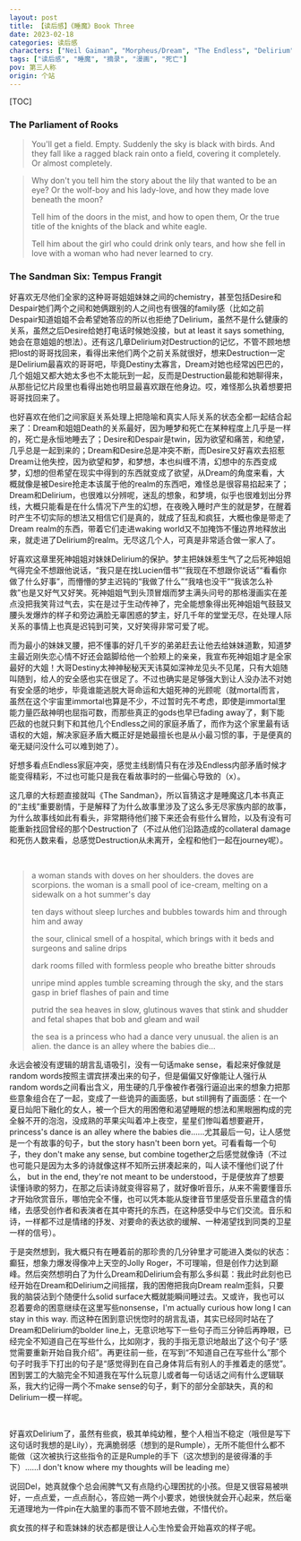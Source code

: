 ```yaml
---
layout: post
title: 【读后感】《睡魔》Book Three
date: 2023-02-18
categories: 读后感
characters: ["Neil Gaiman", "Morpheus/Dream", "The Endless", "Delirium", "Death"]
tags: ["读后感", "睡魔", "摘录", "漫画", "死亡"]
pov: 第三人称
origin: 个站
---
```


[TOC]

### The Parliament of Rooks

> You'll get a field. Empty. Suddenly the sky is black with birds. And they fall like a ragged black rain onto a field, covering it completely. Or almost completely.

> Why don't you tell him the story about the lily that wanted to be an eye? Or the wolf-boy and his lady-love, and how they made love beneath the moon?
>
> Tell him of the doors in the mist, and how to open them, Or the true title of the knights of the black and white eagle.
>
> Tell him about the girl who could drink only tears, and how she fell in love with a woman who had never learned to cry.

### The Sandman Six: Tempus Frangit

好喜欢无尽他们全家的这种哥哥姐姐妹妹之间的chemistry，甚至包括Desire和Despair她们两个之间和她俩跟别的人之间也有很强的family感（比如之前Despair知道姐姐不会希望她答应的所以也拒绝了Delirium，虽然不是什么健康的关系，虽然之后Desire给她打电话时候她没接，but at least it says something, 她会在意姐姐的想法）。还有这几章Delirium对Destruction的记忆，不管不顾地想把lost的哥哥找回来，看得出来他们两个之前关系就很好，想来Destruction一定是Delirium最喜欢的哥哥吧，毕竟Destiny太寡言，Dream对她也经常凶巴巴的，几个姐姐又都大她太多也不太能玩到一起，反而是Destruction最能和她聊得来，从那些记忆片段里也看得出她也明显最喜欢跟在他身边。哎，难怪那么执着想要把哥哥找回来了。

也好喜欢在他们之间家庭关系处理上把隐喻和真实人际关系的状态全都一起结合起来了：Dream和姐姐Death的关系最好，因为睡梦和死亡在某种程度上几乎是一样的，死亡是永恒地睡去了；Desire和Despair是twin，因为欲望和痛苦，和绝望，几乎总是一起到来的；Dream和Desire总是冲突不断，而Desire又好喜欢去招惹Dream让他失控，因为欲望和梦，和梦想，本也纠缠不清，幻想中的东西变成梦，幻想的但希望在现实中得到的东西就变成了欲望，从Dream的角度来看，大概就像是被Desire抢走本该属于他的realm的东西吧，难怪总是很容易掐起来了；Dream和Delirium，也很难以分辨呢，迷乱的想象，和梦境，似乎也很难划出分界线，大概只能看是在什么情况下产生的幻想，在夜晚入睡时产生的就是梦，在醒着时产生不切实际的想法又相信它们是真的，就成了狂乱和疯狂，大概也像是带走了Dream realm的东西，带着它们走进waking world又不加掩饰不懂边界地释放出来，就走进了Delirium的realm。无尽这几个人，可真是非常适合做一家人了。

好喜欢这章里死神姐姐对妹妹Delirium的保护。梦主把妹妹惹生气了之后死神姐姐气得完全不想跟他说话，“我只是在找Lucien借书”“我现在不想跟你说话”“看看你做了什么好事”，而懵懵的梦主迟钝的“我做了什么”“我啥也没干”“我该怎么补救”也是又好气又好笑。死神姐姐气到头顶冒烟而梦主满头问号的那格漫画实在差点没把我笑背过气去，实在是过于生动传神了，完全能想象得出死神姐姐气鼓鼓叉腰头发爆炸的样子和旁边满脸无辜困惑的梦主，好几千年的堂堂无尽，在处理人际关系的事情上也真是迟钝到可笑，又好笑得非常可爱了呢。

而为最小的妹妹叉腰，把不懂事的好几千岁的弟弟赶去让他去给妹妹道歉，知道梦主最近刚失恋心情不好还会踮脚给他一个脸颊上的亲亲，我宣布死神姐姐才是全家最好的大姐！大哥Destiny太神神秘秘天天讳莫如深神龙见头不见尾，只有大姐随叫随到，给人的安全感也实在很足了。不过也确实是足够强大到让人没办法不对她有安全感的地步，毕竟谁能逃脱大哥命运和大姐死神的光顾呢（就mortal而言，虽然在这个宇宙里immortal也算是不少，不过暂时先不考虑，即使是immortal里能力量匹敌神明也屈指可数，而那些真正的gods也早已fading away了，剩下能匹敌的也就只剩下和其他几个Endless之间的家庭矛盾了，而作为这个家里最有话语权的大姐，解决家庭矛盾大概正好是她最擅长也是从小最习惯的事，于是便真的毫无疑问没什么可以难到她了）。

好想多看点Endless家庭冲突，感觉主线剧情只有在涉及Endless内部矛盾时候才能变得精彩，不过也可能只是我在看故事时的一些偏心导致的（x）。

这几章的大标题直接就叫《The Sandman》，所以盲猜这才是睡魔这几本书真正的“主线”重要剧情，于是解释了为什么故事里涉及了这么多无尽家族内部的故事，为什么故事线如此有看头，非常期待他们接下来还会有些什么冒险，以及有没有可能重新找回曾经的那个Destruction了（不过从他们沿路造成的collateral damage和死伤人数来看，总感觉Destruction从未离开，全程和他们一起在journey呢）。

<br>

> a woman stands with doves on her shoulders. the doves are scorpions. the woman is a small pool of ice-cream, melting on a sidewalk on a hot summer's day
>
> ten days without sleep lurches and bubbles towards him and through him and away
>
> the sour, clinical smell of a hospital, which brings with it beds and surgeons and saline drips
>
> dark rooms filled with formless people who breathe bitter shrouds
>
> unripe mind apples tumble screaming through the sky, and the stars gasp in brief flashes of pain and time
>
> putrid the sea heaves in slow, glutinous waves that stink and shudder and fetal shapes that bob and gleam and wail
>
> the sea is a princess who had a dance very unusual. the alien is an alien. the dance is an alley where the babies die...

永远会被没有逻辑的胡言乱语吸引，没有一句话make sense，看起来好像就是random words按照主谓宾拼凑出来的句子，但是偏偏又好像能让人强行从random words之间看出含义，用生硬的几乎像被作者强行逼迫出来的想象力把那些意象组合在了一起，变成了一些诡异的画面感，but still拥有了画面感：在一个夏日灿阳下融化的女人，被一个巨大的用困倦和渴望睡眠的想法和黑眼圈构成的完全躲不开的泡泡，没成熟的苹果尖叫着冲上夜空，星星们惨叫着想要避开，princess's dance is an alley where the babies die……尤其最后一句，让人感觉是一个有故事的句子，but the story hasn't been born yet。可看看每一个句子，they don't make any sense, but combine together之后感觉就像诗（不过也可能只是因为太多的诗就像这样不知所云拼凑起来的，叫人读不懂他们说了什么， but in the end, they're not meant to be understood，于是便放弃了想要读懂诗歌的努力，在那之后读诗就变得容易了，就好像听音乐，从来不需要懂音乐才开始欣赏音乐，哪怕完全不懂，也可以凭本能从旋律音节里感受音乐里蕴含的情绪，去感受创作者和表演者在其中寄托的东西，在这种感受中与它们交流。音乐和诗，一样都不过是情绪的抒发、对要命的表达欲的缓解、一种渴望找到同类的卫星一样的信号）。

于是突然想到，我大概只有在睡着前的那珍贵的几分钟里才可能进入类似的状态：癫狂，想象力爆发得像冲上天空的Jolly Roger，不可理喻，但是创作力达到巅峰。然后突然想明白了为什么Dream和Delirium会有那么多纠葛：我此时此刻也已经开始在Dream和Delirium之间摇摆，我的困倦把我向Dream realm歪斜，只要我的脑袋沾到个随便什么solid surface大概就能瞬间睡过去。又或许，我也可以忍着要命的困意继续在这里写些nonsense，I'm actually curious how long I can stay in this way. 而这种在困到意识恍惚时的胡言乱语，其实已经同时站在了Dream和Delirium的bolder line上，无意识地写下一些句子而三分钟后再睁眼，已经完全不知道自己在写些什么，比如刚才，我的手指无意识地敲出了这个句子“感觉需要重新开始自我介绍”。再更往前一些，在写到“不知道自己在写些什么”那个句子时我手下打出的句子是“感觉得到在自己身体背后有别人的手推着走的感觉”。困到罢工的大脑完全不知道我在写什么玩意儿或者每一句话话之间有什么逻辑联系，我大约记得一两个不make sense的句子，剩下的部分全部缺失，真的和Delirium一模一样呢。

<br>

好喜欢Delirium了，虽然有些疯，极其单纯幼稚，整个人相当不稳定（哦但是写下这句话时我想的是Lily），充满脆弱感（想到的是Rumple），无所不能但什么都不能做（这次被执行这些指令的正是Rumple的手下（这次想到的是彼得潘的手下）……I don't know where my thoughts will be leading me）

说回Del，她真就像个总会闹脾气又有点隐约心理困扰的小孩。但是又很容易被哄好，一点点爱，一点点耐心，答应她一两个小要求，她很快就会开心起来，然后毫无道理地为一件pin在大脑里的事而不管不顾地去做，不惜代价。

疯女孩的样子和乖妹妹的状态都是很让人心生怜爱会开始喜欢的样子呢。
